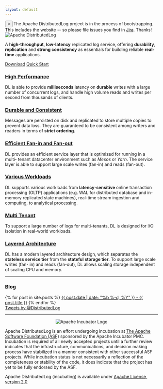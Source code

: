 ```yaml
---
layout: default
---
```

<!-- alert -->
<div class="alert alert-info alert-dismissible" role="alert">
<span class="glyphicon glyphicon-flag" aria-hidden="true"></span>
<button type="button" class="close" data-dismiss="alert" aria-label="Close"><span aria-hidden="true">&times;</span></button>
The Apache DistributedLog project is in the process of bootstrapping. This includes the website -- so please file issues you find in <a href="/community">Jira</a>. Thanks!
</div>

<!-- landing page -->
<div class="jumbotron">
    <img class="img-responsive center-block" src="{{ "/images/distributedlog_logo_l.png" | prepend: site.baseurl }}" alt="Apache DistributedLog" />
    <p class="text-center">
        A <strong>high-throughput</strong>, <strong>low-latency</strong> replicated log service, offering <strong>durability</strong>, <strong>replication</strong> and <strong>strong consistency</strong> as essentials for building reliable <strong>real-time</strong> applications.
    </p>
    <div class="row">
        <div class="text-center">
            <a href="{{ site.baseurl }}/docs/{{ site.stable_doc_version }}/start/download" class="btn btn-primary btn-lg">Download</a>
            <a href="{{ site.baseurl }}/docs/{{ site.stable_doc_version }}/start/quickstart" class="btn btn-primary btn-lg">Quick Start</a>
        </div>
    </div>
</div>

<div class="row">
    <div class="col-lg-4">
        <h3>
            <span class="glyphicon glyphicon-flash"></span>
            <a href="{{ site.baseurl }}/docs/{{ site.stable_doc_version }}/user_guide/architecture/main.html">
            High Performance
            </a>
        </h3>
        <p>
DL is able to provide <strong>milliseconds</strong> latency on <strong>durable</strong> writes with a large number
of concurrent logs, and handle high volume reads and writes per second from
thousands of clients.
        </p>
    </div>
    <div class="col-lg-4">
        <h3>
            <span class="glyphicon glyphicon-menu-hamburger"></span>
            <a href="{{ site.baseurl }}/docs/{{ site.stable_doc_version }}/user_guide/architecture/main.html">
            Durable and Consistent 
            </a>
        </h3>
        <p>
Messages are persisted on disk and replicated to store multiple copies to
prevent data loss. They are guaranteed to be consistent among writers and
readers in terms of <strong>strict ordering</strong>.
        </p>
    </div>
    <div class="col-lg-4">
        <h3>
            <span class="glyphicon glyphicon-random"></span>
            <a href="{{ site.baseurl }}/docs/{{ site.stable_doc_version }}/user_guide/architecture/main.html">
            Efficient Fan-in and Fan-out
            </a>
        </h3>
        <p>
DL provides an efficient service layer that is optimized for running in a multi-
tenant datacenter environment such as <i>Mesos</i> or <i>Yarn</i>. The service layer is able
to support large scale writes (fan-in) and reads (fan-out).
        </p>
    </div>
    <div class="col-lg-4">
        <h3>
            <span class="glyphicon glyphicon-fire"></span>
            <a href="{{ site.baseurl }}/docs/{{ site.stable_doc_version }}/user_guide/architecture/main.html">
            Various Workloads
            </a>
        </h3>
        <p>
DL supports various workloads from <strong>latency-sensitive</strong> online transaction
processing (OLTP) applications (e.g. WAL for distributed database and in-memory
replicated state machines), real-time stream ingestion and computing, to
analytical processing.
        </p>
    </div>
    <div class="col-lg-4">
        <h3>
            <span class="glyphicon glyphicon-user"></span>
            <a href="{{ site.baseurl }}/docs/{{ site.stable_doc_version }}/user_guide/architecture/main.html">
            Multi Tenant
            </a>
        </h3>
        <p>
To support a large number of logs for multi-tenants, DL is designed for I/O
isolation in real-world workloads.
        </p>
    </div>
    <div class="col-lg-4">
        <h3>
            <span class="glyphicon glyphicon-send"></span>
            <a href="{{ site.baseurl }}/docs/{{ site.stable_doc_version }}/user_guide/architecture/main.html">
            Layered Architecture
            </a>
        </h3>
        <p>
DL has a modern layered architecture design, which separates the <strong>stateless
service tier</strong> from the <strong>stateful storage tier</strong>. To support large scale writes (fan-
in) and reads (fan-out), DL allows scaling storage independent of scaling CPU
and memory.
        </p>
    </div>
</div>

<hr>
<div class="row">
  <div class="col-md-6">
    <h3>Blog</h3>
    <div class="list-group">
    {% for post in site.posts %}
    <a class="list-group-item" href="{{ post.url | prepend: site.baseurl }}">{{ post.date | date: "%b %-d, %Y" }} - {{ post.title }}</a>
    {% endfor %}
    </div>
  </div>
  <div class="col-md-6">
    <a class="twitter-timeline" href="https://twitter.com/distributedlog">Tweets by @DistributedLog</a> <script async src="//platform.twitter.com/widgets.js" charset="utf-8"></script>
  </div>
</div>

<hr>

<p style="text-align:center"><img align="center" src="https://incubator.apache.org/images/apache-incubator-logo.png" alt="Apache Incubator Logo"></p>

Apache DistributedLog is an effort undergoing incubation at [The Apache Software Foundation (ASF)](http://www.apache.org) sponsored by the Apache Incubator PMC. Incubation is required of all newly accepted projects until a further review indicates that the infrastructure, communications, and decision making process have stabilized in a manner consistent with other successful ASF projects. While incubation status is not necessarily a reflection of the completeness or stability of the code, it does indicate that the project has yet to be fully endorsed by the ASF.


Apache DistributedLog (incubating) is available under [Apache License, version 2.0](http://www.apache.org/licenses/LICENSE-2.0).
